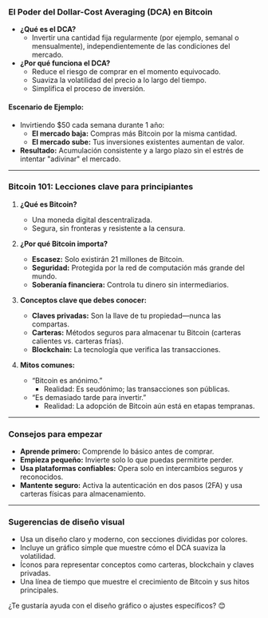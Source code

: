
### **El Poder del Dollar-Cost Averaging (DCA) en Bitcoin**
- **¿Qué es el DCA?**  
  - Invertir una cantidad fija regularmente (por ejemplo, semanal o mensualmente), independientemente de las condiciones del mercado.  
- **¿Por qué funciona el DCA?**  
  - Reduce el riesgo de comprar en el momento equivocado.  
  - Suaviza la volatilidad del precio a lo largo del tiempo.  
  - Simplifica el proceso de inversión.  

#### **Escenario de Ejemplo:**  
- Invirtiendo $50 cada semana durante 1 año:  
  - **El mercado baja:** Compras más Bitcoin por la misma cantidad.  
  - **El mercado sube:** Tus inversiones existentes aumentan de valor.  
- **Resultado:** Acumulación consistente y a largo plazo sin el estrés de intentar "adivinar" el mercado.  

---

### **Bitcoin 101: Lecciones clave para principiantes**
1. **¿Qué es Bitcoin?**  
   - Una moneda digital descentralizada.  
   - Segura, sin fronteras y resistente a la censura.  

2. **¿Por qué Bitcoin importa?**  
   - **Escasez:** Solo existirán 21 millones de Bitcoin.  
   - **Seguridad:** Protegida por la red de computación más grande del mundo.  
   - **Soberanía financiera:** Controla tu dinero sin intermediarios.  

3. **Conceptos clave que debes conocer:**  
   - **Claves privadas:** Son la llave de tu propiedad—nunca las compartas.  
   - **Carteras:** Métodos seguros para almacenar tu Bitcoin (carteras calientes vs. carteras frías).  
   - **Blockchain:** La tecnología que verifica las transacciones.  

4. **Mitos comunes:**  
   - “Bitcoin es anónimo.”  
     - Realidad: Es seudónimo; las transacciones son públicas.  
   - “Es demasiado tarde para invertir.”  
     - Realidad: La adopción de Bitcoin aún está en etapas tempranas.  

---

### **Consejos para empezar**
- **Aprende primero:** Comprende lo básico antes de comprar.  
- **Empieza pequeño:** Invierte solo lo que puedas permitirte perder.  
- **Usa plataformas confiables:** Opera solo en intercambios seguros y reconocidos.  
- **Mantente seguro:** Activa la autenticación en dos pasos (2FA) y usa carteras físicas para almacenamiento.  

---

### **Sugerencias de diseño visual**
- Usa un diseño claro y moderno, con secciones divididas por colores.  
- Incluye un gráfico simple que muestre cómo el DCA suaviza la volatilidad.  
- Íconos para representar conceptos como carteras, blockchain y claves privadas.  
- Una línea de tiempo que muestre el crecimiento de Bitcoin y sus hitos principales.  

¿Te gustaría ayuda con el diseño gráfico o ajustes específicos? 😊